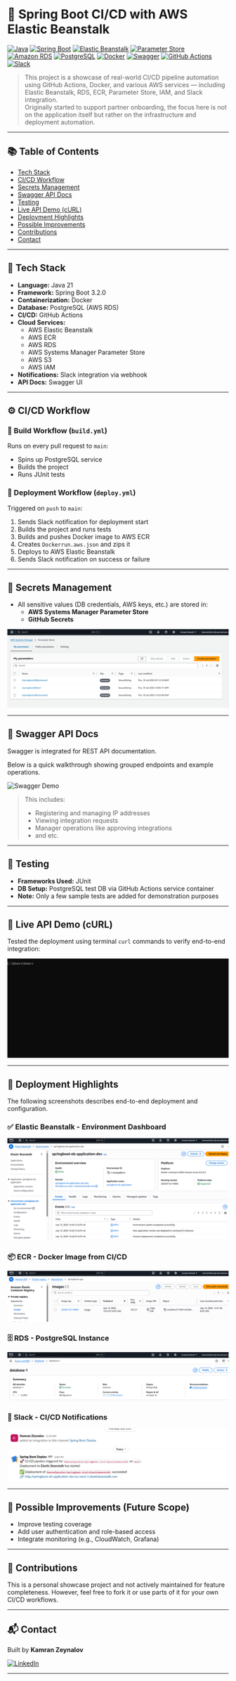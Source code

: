# 🚀 Spring Boot CI/CD with AWS Elastic Beanstalk

[![Java](https://img.shields.io/badge/Java-21-blue.svg)](https://www.oracle.com/java/)
[![Spring Boot](https://img.shields.io/badge/Spring%20Boot-3.2.0-brightgreen)](https://spring.io/projects/spring-boot)
[![Elastic Beanstalk](https://img.shields.io/badge/AWS%20Elastic%20Beanstalk-PaaS-FF9900?logo=amazon-aws&logoColor=white)](https://aws.amazon.com/elasticbeanstalk/)
[![Parameter Store](https://img.shields.io/badge/AWS%20Parameter%20Store-Configuration-purple?logo=amazon-aws&logoColor=white)](https://docs.aws.amazon.com/systems-manager/latest/userguide/systems-manager-parameter-store.html)
[![Amazon RDS](https://img.shields.io/badge/Amazon%20RDS-Database-527FFF?logo=amazon-rds&logoColor=blue)](https://aws.amazon.com/rds/)
[![PostgreSQL](https://img.shields.io/badge/PostgreSQL-17-red)](https://www.postgresql.org/)
[![Docker](https://img.shields.io/badge/Docker-enabled-blue)](https://www.docker.com/)
[![Swagger](https://img.shields.io/badge/Swagger-API%20Docs-85EA2D?logo=swagger&logoColor=black)](https://swagger.io/)
[![GitHub Actions](https://img.shields.io/badge/GitHub%20Actions-CI%2FCD-white?logo=github-actions&logoColor=white)](https://github.com/features/actions)
[![Slack](https://img.shields.io/badge/Slack-Notifications-4A154B?logo=slack)](https://slack.com)

> This project is a showcase of real-world CI/CD pipeline automation using GitHub Actions, Docker, and various AWS services — including Elastic Beanstalk, RDS, ECR, Parameter Store, IAM, and Slack integration.  
> Originally started to support partner onboarding, the focus here is not on the application itself but rather on the infrastructure and deployment automation.

---

## 📚 Table of Contents

- [Tech Stack](#-tech-stack)
- [CI/CD Workflow](#️-cicd-workflow)
- [Secrets Management](#-secrets-management)
- [Swagger API Docs](#-swagger-api-docs)
- [Testing](#-testing)
- [Live API Demo (cURL)](#-live-api-demo-curl)
- [Deployment Highlights](#-deployment-highlights)
- [Possible Improvements](#-possible-improvements-future-scope)
- [Contributions](#-contributions)
- [Contact](#-contact)


---

## 🧱 Tech Stack

- **Language:** Java 21
- **Framework:** Spring Boot 3.2.0
- **Containerization:** Docker
- **Database:** PostgreSQL (AWS RDS)
- **CI/CD:** GitHub Actions
- **Cloud Services:**
  - AWS Elastic Beanstalk
  - AWS ECR
  - AWS RDS
  - AWS Systems Manager Parameter Store
  - AWS S3
  - AWS IAM
- **Notifications:** Slack integration via webhook
- **API Docs:** Swagger UI

---

## ⚙️ CI/CD Workflow

### 🔁 Build Workflow (`build.yml`)
Runs on every pull request to `main`:
- Spins up PostgreSQL service
- Builds the project
- Runs JUnit tests

### 🚀 Deployment Workflow (`deploy.yml`)
Triggered on `push` to `main`:
1. Sends Slack notification for deployment start
2. Builds the project and runs tests
3. Builds and pushes Docker image to AWS ECR
4. Creates `Dockerrun.aws.json` and zips it
5. Deploys to AWS Elastic Beanstalk
6. Sends Slack notification on success or failure

---


## 🔐 Secrets Management

- All sensitive values (DB credentials, AWS keys, etc.) are stored in:
  - **AWS Systems Manager Parameter Store**
  - **GitHub Secrets**

![Parameter Store Config](assets/aws-ssm-vars.PNG)

---

## 📖 Swagger API Docs

Swagger is integrated for REST API documentation.

Below is a quick walkthrough showing grouped endpoints and example operations.

![Swagger Demo](assets/swagger-demo.gif)

> This includes:
> - Registering and managing IP addresses
> - Viewing integration requests
> - Manager operations like approving integrations
> - and etc.

---

## 🧪 Testing

- **Frameworks Used:** JUnit
- **DB Setup:** PostgreSQL test DB via GitHub Actions service container
- **Note:** Only a few sample tests are added for demonstration purposes

---

## 🧪 Live API Demo (cURL)

Tested the deployment using terminal `curl` commands to verify end-to-end integration:

![Live API Demo](assets/live-demo.gif)

---


## 📌 Deployment Highlights

The following screenshots describes end-to-end deployment and configuration.

### ✅ Elastic Beanstalk - Environment Dashboard
![EB Environment](assets/aws-eb.PNG)

### 📦 ECR - Docker Image from CI/CD
![ECR Screenshot](assets/aws-ecr.PNG)

### 🗄️ RDS - PostgreSQL Instance
![RDS Screenshot](assets/aws-rds.PNG)

### 🔔 Slack - CI/CD Notifications
![Slack Screenshot](assets/slack-notification.PNG)


---

## 🧭 Possible Improvements (Future Scope)

- Improve testing coverage
- Add user authentication and role-based access
- Integrate monitoring (e.g., CloudWatch, Grafana)

---


## 🤝 Contributions

This is a personal showcase project and not actively maintained for feature completeness. However, feel free to fork it or use parts of it for your own CI/CD workflows.

---

## 📬 Contact

Built by **Kamran Zeynalov**  

[![LinkedIn](https://img.shields.io/badge/LinkedIn-blue?logo=linkedin&style=flat-square)](https://www.linkedin.com/in/zeynalov-kamran/)


---



